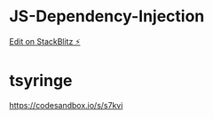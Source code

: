 # JS-Dependency-Injection

[Edit on StackBlitz ⚡️](https://stackblitz.com/edit/js-dependency-injection)

# tsyringe

https://codesandbox.io/s/s7kvi
